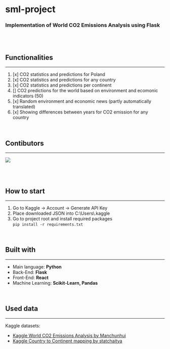 # sml-project

### Implementation of World CO2 Emissions Analysis using Flask

<br /><br />

## Functionalities
<hr>

1. [x] CO2 statistics and predictions for Poland
2. [x] CO2 statistics and predictions for any country
3. [x] CO2 statistics and predictions per continent
4. [] CO2 predictions for the world based on environment and ecomonic indicators (50)
5. [x] Random environment and economic news (partly automatically translated)
6. [x] Showing differences between years for CO2 emission for any country

<br />

## Contibutors
<hr>
<a href="https://github.com/s18651/sml-project/graphs/contributors">
  <img src="https://contrib.rocks/image?repo=s18651/sml-project" />
</a>

<br /><br />

## How to start
<hr>

1. Go to Kaggle -> Account -> Generate API Key
2. Place downloaded JSON into C:\Users\\.kaggle
3. Go to project root and install required packages <br />
```pip install -r requirements.txt```

<br />

## Built with
<hr>

* Main language: **Python**
* Back-End: **Flask**
* Front-End: **React**
* Machine Learning: **Scikit-Learn, Pandas**

<br />

## Used data
<hr>

Kaggle datasets:
* [Kaggle World CO2 Emissions Analysis by Manchunhui](https://www.kaggle.com/manchunhui/world-co2-emissions-analysis)
* [Kaggle Country to Continent mapping by statchaitya](https://www.kaggle.com/statchaitya/country-to-continent)





